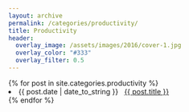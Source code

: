 ```yaml
---
layout: archive
permalink: /categories/productivity/
title: Productivity
header:
  overlay_image: /assets/images/2016/cover-1.jpg
  overlay_color: "#333"
  overlay_filter: 0.5
---
```



<div id="archives">
{% for post in site.categories.productivity %}
 <li><span>{{ post.date | date_to_string }}</span> &nbsp; <a href="{{ post.url }}">{{ post.title }}</a></li>
{% endfor %}
</div>
